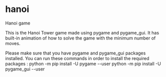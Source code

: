 # hanoi
Hanoi game

This is the Hanoi Tower game made using pygame and pygame_gui.
It has built-in animation of how to solve the game with the minimum number of moves.

Please make sure that you have pygame and pygame_gui packages installed.
You can run these commands in order to install the required packages :
python -m pip install -U pygame --user
python -m pip install -U pygame_gui --user
